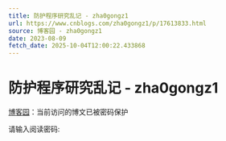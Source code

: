```yaml
---
title: 防护程序研究乱记 - zha0gongz1
url: https://www.cnblogs.com/zha0gongz1/p/17613833.html
source: 博客园 - zha0gongz1
date: 2023-08-09
fetch_date: 2025-10-04T12:00:22.433868
---
```


# 防护程序研究乱记 - zha0gongz1

[博客园](https://www.cnblogs.com/)：当前访问的博文已被密码保护

请输入阅读密码: